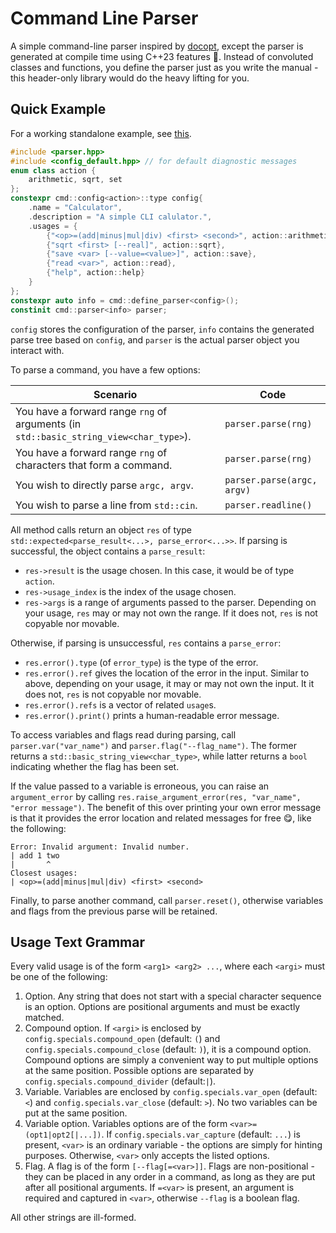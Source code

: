 # Command Line Parser
A simple command-line parser inspired by [docopt](https://github.com/docopt/),
except the parser is generated at compile time using C++23 features 🤗.
Instead of convoluted classes and functions,
you define the parser just as you write the manual -
this header-only library would do the heavy lifting for you.

## Quick Example
For a working standalone example, see [this](example/main.cpp).
```c++
#include <parser.hpp>
#include <config_default.hpp> // for default diagnostic messages
enum class action {
    arithmetic, sqrt, set
};
constexpr cmd::config<action>::type config{
    .name = "Calculator",
    .description = "A simple CLI calulator.",
    .usages = {
        {"<op>=(add|minus|mul|div) <first> <second>", action::arithmetic},
        {"sqrt <first> [--real]", action::sqrt},
        {"save <var> [--value=<value>]", action::save},
        {"read <var>", action::read},
        {"help", action::help}
    }
};
constexpr auto info = cmd::define_parser<config>();
constinit cmd::parser<info> parser;
```
```config``` stores the configuration of the parser,
```info``` contains the generated parse tree based on ```config```,
and ```parser``` is the actual parser object you interact with.

To parse a command, you have a few options:

| Scenario                                                                                      | Code                           |
|-----------------------------------------------------------------------------------------------|--------------------------------|
| You have a forward range ```rng``` of arguments (in ```std::basic_string_view<char_type>```). | ```parser.parse(rng)```        |
| You have a forward range ```rng``` of characters that form a command.                         | ```parser.parse(rng)```        |
| You wish to directly parse ```argc, argv```.                                                  | ```parser.parse(argc, argv)``` |
| You wish to parse a line from ```std::cin```.                                                 | ```parser.readline()```        |

All method calls return an object ```res``` of type ```std::expected<parse_result<...>, parse_error<...>>```.
If parsing is successful, the object contains a ```parse_result```:
- ```res->result``` is the usage chosen. In this case, it would be of type ```action```.
- ```res->usage_index``` is the index of the usage chosen.
- ```res->args``` is a range of arguments passed to the parser.
Depending on your usage, ```res``` may or may not own the range.
If it does not, ```res``` is not copyable nor movable.

Otherwise, if parsing is unsuccessful, ```res``` contains a ```parse_error```:
- ```res.error().type``` (of ```error_type```) is the type of the error.
- ```res.error().ref``` gives the location of the error in the input.
Similar to above, depending on your usage, it may or may not own the input.
It it does not, ```res``` is not copyable nor movable.
- ```res.error().refs``` is a vector of related ```usage```s.
- ```res.error().print()``` prints a human-readable error message.

To access variables and flags read during parsing,
call ```parser.var("var_name")``` and ```parser.flag("--flag_name")```.
The former returns a ```std::basic_string_view<char_type>```,
while latter returns a ```bool``` indicating whether the flag has been set.

If the value passed to a variable is erroneous, you can raise an ```argument_error```
by calling ```res.raise_argument_error(res, "var_name", "error message")```.
The benefit of this over printing your own error message is that
it provides the error location and related messages for free 😋, like the following:
```
Error: Invalid argument: Invalid number.
| add 1 two
|       ^  
Closest usages:
| <op>=(add|minus|mul|div) <first> <second>
```

Finally, to parse another command, call ```parser.reset()```,
otherwise variables and flags from the previous parse will be retained.

## Usage Text Grammar
Every valid usage is of the form ```<arg1> <arg2> ...```,
where each ```<argi>``` must be one of the following:
1. Option. Any string that does not start with a special character sequence is an option.
Options are positional arguments and must be exactly matched.
2. Compound option. If ```<argi>``` is enclosed by
```config.specials.compound_open``` (default: ```(```) and
```config.specials.compound_close``` (default: ```)```), it is a compound option.
Compound options are simply a convenient way to put multiple options at the same position.
Possible options are separated by ```config.specials.compound_divider``` (default:```|```).
3. Variable. Variables are enclosed by ```config.specials.var_open``` (default: ```<```) and
```config.specials.var_close``` (default: ```>```).
No two variables can be put at the same position.
4. Variable option. Variables options are of the form ```<var>=(opt1|opt2[|...])```.
If ```config.specials.var_capture``` (default: ```...```) is present,
```<var>``` is an ordinary variable - the options are simply for hinting purposes.
Otherwise, ```<var>``` only accepts the listed options.
5. Flag. A flag is of the form ```[--flag[=<var>]]```.
Flags are non-positional - they can be placed in any order in a command,
as long as they are put after all positional arguments.
If ```=<var>``` is present, an argument is required and captured in ```<var>```,
otherwise ```--flag``` is a boolean flag.

All other strings are ill-formed.
